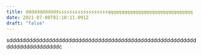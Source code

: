 ```yaml
---
title: ddddddddddddssssssssssssssssssqqqqqqqqqqqqqqqqqqqqqqqqqqqqqqq
date: 2021-07-08T01:10:11.091Z
draft: "false"
---
```

sdddddddddddddddddddddddddddddddddddddddddddddddddddddddddddddddddddddddddc